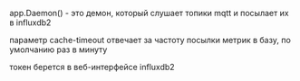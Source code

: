 app.Daemon() - это демон, который слушает топики mqtt и посылает их в influxdb2

параметр cache-timeout отвечает за частоту посылки метрик в базу, по умолчанию раз в минуту

токен берется в веб-интерфейсе influxdb2 